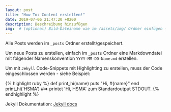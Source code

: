 ```yaml
---
layout: post
title: "How To: Content erstellen!"
date: 2019-07-06 21:47:20 +0200
description: Beschreibung hinzufügen
img:  # (optional) Bild-Dateiname wie im /assets/img/ Ordner einfügen -> Bsp.: pdf.png
---
```

Alle Posts werden im `_posts` Ordner erstellt/gespeichert. 

Um neue Posts zu erstellen, einfach im `_posts` Ordner eine Markdowndatei mit folgender Namenskonvention `YYYY-MM-DD-Name.md` erstellen.

Um mit `Jekyll` Code-Snippets mit Highlighting zu erstellen, muss der Code eingeschlossen werden - siehe Beispiel:


{% highlight ruby %}
def print_hi(name)
  puts "Hi, #{name}"
end
print_hi('HSMA')
#=> printet 'Hi, HSMA' zum Standardoutput STDOUT.
{% endhighlight %}

Jekyll Dokumentation: [Jekyll docs][jekyll-docs] 

[jekyll-docs]: https://jekyllrb.com/docs/home

